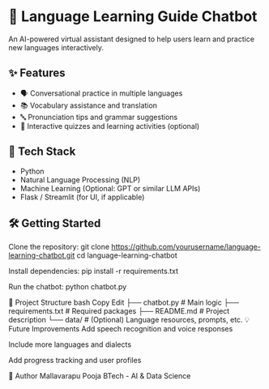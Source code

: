 
# 🧠 Language Learning Guide Chatbot

An AI-powered virtual assistant designed to help users learn and practice new languages interactively.

## ✨ Features

- 🗣️ Conversational practice in multiple languages  
- 📚 Vocabulary assistance and translation  
- 🔤 Pronunciation tips and grammar suggestions  
- 🧩 Interactive quizzes and learning activities (optional)

## 🚀 Tech Stack

- Python  
- Natural Language Processing (NLP)  
- Machine Learning (Optional: GPT or similar LLM APIs)  
- Flask / Streamlit (for UI, if applicable)

## 🛠️ Getting Started

Clone the repository:
git clone https://github.com/yourusername/language-learning-chatbot.git
cd language-learning-chatbot

Install dependencies:
pip install -r requirements.txt

Run the chatbot:
python chatbot.py

📁 Project Structure
bash
Copy
Edit
├── chatbot.py              # Main logic
├── requirements.txt        # Required packages
├── README.md               # Project description
└── data/                   # (Optional) Language resources, prompts, etc.
💡 Future Improvements
Add speech recognition and voice responses

Include more languages and dialects

Add progress tracking and user profiles

🧠 Author
Mallavarapu Pooja
BTech - AI & Data Science

